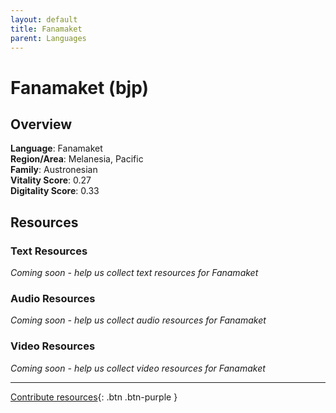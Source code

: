 ```yaml
---
layout: default
title: Fanamaket
parent: Languages
---
```


# Fanamaket (bjp)

## Overview

**Language**: Fanamaket  
**Region/Area**: Melanesia, Pacific  
**Family**: Austronesian  
**Vitality Score**: 0.27  
**Digitality Score**: 0.33  

## Resources

### Text Resources
*Coming soon - help us collect text resources for Fanamaket*

### Audio Resources
*Coming soon - help us collect audio resources for Fanamaket*

### Video Resources
*Coming soon - help us collect video resources for Fanamaket*

---

[Contribute resources](https://fairtrain.github.io/){: .btn .btn-purple }
